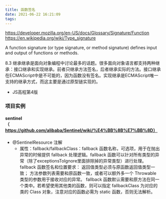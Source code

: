 ```yaml
---
title: 函数签名
date: 2021-06-22 16:21:09
tags:
---
```

https://developer.mozilla.org/en-US/docs/Glossary/Signature/Function
https://en.wikipedia.org/wiki/Type_signature

A function signature (or type signature, or method signature) defines input and output of functions or methods.

8.3 继承继承是面向对象编程中讨论最多的话题。很多面向对象语言都支持两种继承：接口继承和实现继承。前者只继承方法签名，后者继承实际的方法。接口继承在ECMAScript中是不可能的，因为函数没有签名。实现继承是ECMAScript唯一支持的继承方式，而这主要是通过原型链实现的。
- JS高程第4版

### 项目实例
#### sentinel（https://github.com/alibaba/Sentinel/wiki/%E4%BB%8B%E7%BB%8D）
- @SentinelResource 注解
  - 属性：fallback/fallbackClass：fallback 函数名称，可选项，用于在抛出异常的时候提供 fallback 处理逻辑。fallback 函数可以针对所有类型的异常（除了exceptionsToIgnore里面排除掉的异常类型）进行处理。fallback 函数签名和位置要求：
  返回值类型必须与原函数返回值类型一致；
  方法参数列表需要和原函数一致，或者可以额外多一个 Throwable 类型的参数用于接收对应的异常。
  fallback 函数默认需要和原方法在同一个类中。若希望使用其他类的函数，则可以指定 fallbackClass 为对应的类的 Class 对象，注意对应的函数必需为 static 函数，否则无法解析。